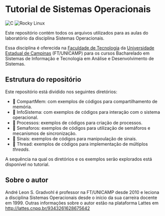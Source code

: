 # Tutorial de Sistemas Operacionais
![C](https://img.shields.io/badge/c-%2300599C.svg?style=for-the-badge&logo=c&logoColor=white)
![Rocky Linux](https://img.shields.io/badge/-Rocky%20Linux-%2310B981?style=for-the-badge&logo=rockylinux&logoColor=white)

Este repositório contém todos os arquivos utilizados para as aulas do laboratório da disciplina Sistemas Operacionais. 

Essa disciplina é oferecida na [Faculdade de Tecnologia](https://www.ft.unicamp.br) da [Universidade Estadual de Campinas](http://www.unicamp.br) (FT/UNICAMP) para os cursos Bacharelado em Sistemas de Informação e Tecnologia em Análise e Desenvolvimento de Sistemas.

## Estrutura do repositório
Este repositório está dividido nos seguintes diretórios:
- :file_folder: CompartMem: com exemplos de códigos para compartilhamento de memória.
- :file_folder: InfoSistema: com exemplos de códigos para interação com o sistema operacional.
- :file_folder: Processos: exemplos de códigos para criação de processos.
- :file_folder: Semaforos: exemplos de códigos para utilização de semáforos e mecanismos de sincronização.
- :file_folder: Sinais: exemplos de códigos para manipoulação de sinais.
- :file_folder: Thread: exemplos de códigos para implementação de múltiplos _threads_.

A sequência na qual os diretórios e os exemplos serão explorados está disponível no tutorial.

## Sobre o autor
André Leon S. Gradvohl é professor na FT/UNICAMP desde 2010 e leciona a disciplina Sistemas Operacionais desde o início da sua carreira docente em 1999. Outras informações sobre o autor estão na plataforma Lattes em http://lattes.cnpq.br/9343261628675642
